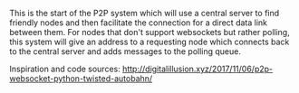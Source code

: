 This is the start of the P2P system which will use a central server to find
friendly nodes and then facilitate the connection for a direct data link between
them.
For nodes that don't support websockets but rather polling, this system will
give an address to a requesting node which connects back to the central server
and adds messages to the polling queue.

Inspiration and code sources:
http://digitalillusion.xyz/2017/11/06/p2p-websocket-python-twisted-autobahn/
